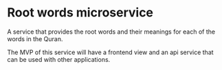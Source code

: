 # Root words microservice
A service that provides the root words and their meanings for each of the words in the Quran.

The MVP of this service will have a frontend view and an api service that can be used with other applications.
